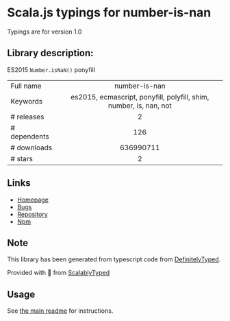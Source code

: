 
# Scala.js typings for number-is-nan

Typings are for version 1.0

## Library description:
ES2015 `Number.isNaN()` ponyfill

|                    |                 |
| ------------------ | :-------------: |
| Full name          | number-is-nan |
| Keywords           | es2015, ecmascript, ponyfill, polyfill, shim, number, is, nan, not |
| # releases         | 2 |
| # dependents       | 126 |
| # downloads        | 636990711 |
| # stars            | 2 |

## Links
- [Homepage](https://github.com/sindresorhus/number-is-nan#readme)
- [Bugs](https://github.com/sindresorhus/number-is-nan/issues)
- [Repository](https://github.com/sindresorhus/number-is-nan)
- [Npm](https://www.npmjs.com/package/number-is-nan)
    


## Note
This library has been generated from typescript code from [DefinitelyTyped](https://definitelytyped.org).

Provided with :purple_heart: from [ScalablyTyped](https://github.com/oyvindberg/ScalablyTyped)

## Usage
See [the main readme](../../readme.md) for instructions.


